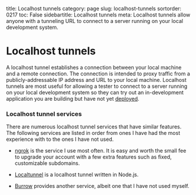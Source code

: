 title: Localhost tunnels
category: page
slug: localhost-tunnels
sortorder: 0217
toc: False
sidebartitle: Localhost tunnels
meta: Localhost tunnels allow anyone with a tunneling URL to connect to a server running on your local development system.


# Localhost tunnels
A localhost tunnel establishes a connection between your local machine
and a remote connection. The connection is intended to proxy traffic 
from a publicly-addressable IP address and URL to your local machine.
Localhost tunnels are most useful for allowing a tester to connect 
to a server running on your local development system so they can try
out an in-development application you are building but have not yet
[deployed](/deployment.html).


### Localhost tunnel services
There are numerous localhost tunnel services that have similar features.
The following services are listed in order from ones I have had the most 
experience with to the ones I have not used.

* [ngrok](https://ngrok.com/) is the service I use most often. It is
  easy and worth the small fee to upgrade your account with a few
  extra features such as fixed, customizable subdomains.

* [Localtunnel](https://localtunnel.github.io/www/) is a localhost
  tunnel written in Node.js.

* [Burrow](https://burrow.io/) provides another service, albeit one
  that I have not used myself.
